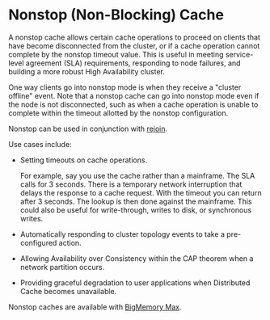 ---
---
<a id="96087"></a>
# Nonstop (Non-Blocking) Cache <a name="nonstop"/>

A nonstop cache allows certain cache operations to proceed on clients that have become disconnected from the cluster, or if a cache operation cannot complete by the nonstop timeout value. This is useful in meeting service-level agreement (SLA) requirements, responding to node failures, and building a more robust High Availability cluster.

One way clients go into nonstop mode is when they receive a "cluster offline" event. Note that a nonstop cache can go into nonstop mode even if the node is not disconnected, such as when a cache operation is unable to complete within the timeout allotted by the nonstop configuration.

Nonstop can be used in conjunction with [rejoin](http://terracotta.org/documentation/2.8/terracotta-server-array/high-availability#71266).

Use cases include:

* Setting timeouts on cache operations.

    For example, say you use the cache rather than a mainframe. The SLA calls for 3 seconds. There is a temporary network interruption that delays the response to a cache request. With the timeout you can return after 3 seconds. The lookup is then done against the mainframe. This could also be useful for write-through, writes to disk, or synchronous writes.
    
* Automatically responding to cluster topology events to take a pre-configured action.

* Allowing Availability over Consistency within the CAP theorem when a network partition occurs.

* Providing graceful degradation to user applications when Distributed Cache becomes unavailable.

Nonstop caches are available with [BigMemory Max](http://terracotta.org/products/bigmemorymax).
